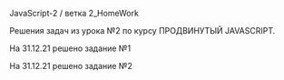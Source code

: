 JavaScript-2 / ветка 2_HomeWork

Решения задач из урока №2 по курсу ПРОДВИНУТЫЙ JAVASCRIPT.

На 31.12.21 решено задание №1

На 31.12.21 решено задание №2

